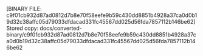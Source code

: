 [BINARY FILE: c9f01cb932d87ad0812d7b8e70f58eefe9b59c430dd8851b4928a37ca0d0b19d32c38affc05d79033dfdacad331fc45567dd025d56fda7857112b146be62]
Stored copy: docs/converted-binary/c9f01cb932d87ad0812d7b8e70f58eefe9b59c430dd8851b4928a37ca0d0b19d32c38affc05d79033dfdacad331fc45567dd025d56fda7857112b146be62
